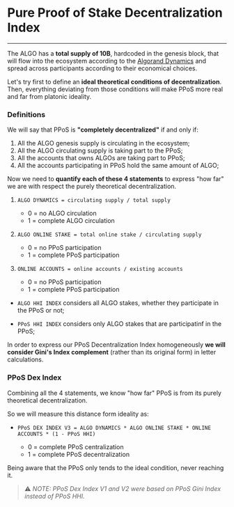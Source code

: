 # Pure Proof of Stake Decentralization Index

---

The ALGO has a **total supply of 10B**, hardcoded in the genesis block, that will
flow into the ecosystem according to the
[Algorand Dynamics](https://algorand.foundation/the-algo/algo-dynamics) and
spread across participants according to their economical choices.

Let's try first to define an **ideal theoretical conditions of decentralization**.
Then, everything deviating from those conditions will make
PPoS more real and far from platonic ideality.

### Definitions

We will say that PPoS is **"completely decentralized"** if and only if:

1. All the ALGO genesis supply is circulating in the ecosystem;
2. All the ALGO circulating supply is taking part to the PPoS;
3. All the accounts that owns ALGOs are taking part to PPoS;
4. All the accounts participating in PPoS hold the same amount of ALGO;

Now we need to **quantify each of these 4 statements** to express "how far" we are
with respect the purely theoretical decentralization.

1. `ALGO DYNAMICS = circulating supply / total supply`

    * 0 = no ALGO circulation
    * 1 = complete ALGO circulation

2. `ALGO ONLINE STAKE = total online stake / circulating supply`

   * 0 = no PPoS participation
   * 1 = complete PPoS participation

3. `ONLINE ACCOUNTS = online accounts / existing accounts`

    * 0 = no PPoS participation
    * 1 = complete PPoS participation

* `ALGO HHI INDEX` considers all ALGO stakes, whether they participate in
  the PPoS or not;

* `PPoS HHI INDEX` considers only ALGO stakes that are participatinf in the
  PPoS;

In order to express our PPoS Decentralization Index homogeneously **we will
consider Gini's Index complement** (rather than its original form) in letter
calculations.

### PPoS Dex Index

Combining all the 4 statements, we know "how far" PPoS is from its purely
theoretical decentralization.

So we will measure this distance form ideality as:

* `PPoS DEX INDEX V3 = ALGO DYNAMICS * ALGO ONLINE STAKE * ONLINE ACCOUNTS * (1 - PPoS HHI)`

  * 0 = complete PPoS centralization
  * 1 = complete PPoS decentralization

Being aware that the PPoS only tends to the ideal condition, never reaching it.

> ⚠️ _NOTE: PPoS Dex Index V1 and V2 were based on PPoS Gini Index instead of PPoS HHI._
